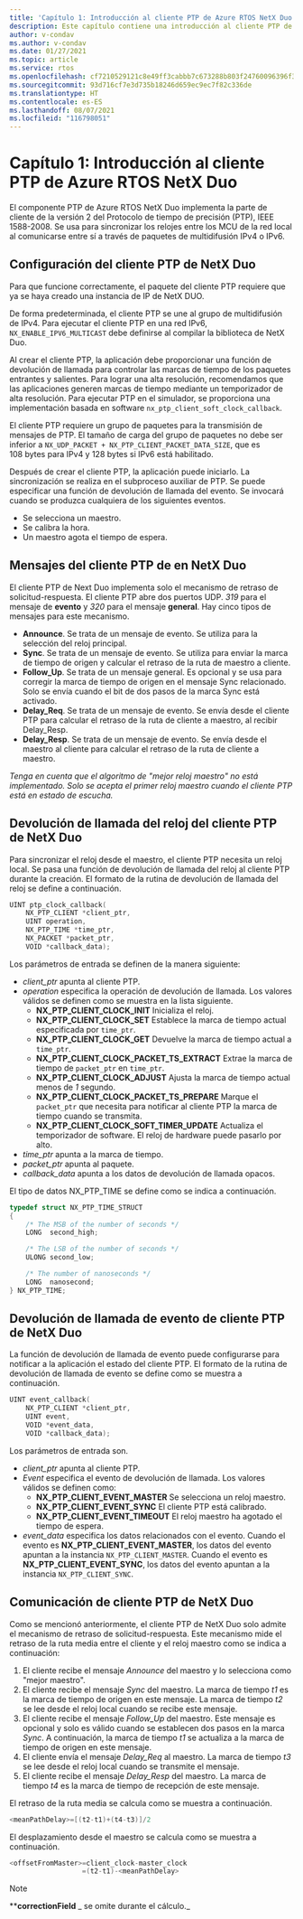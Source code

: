 ```yaml
---
title: 'Capítulo 1: Introducción al cliente PTP de Azure RTOS NetX Duo'
description: Este capítulo contiene una introducción al cliente PTP de Azure RTOS NetX Duo.
author: v-condav
ms.author: v-condav
ms.date: 01/27/2021
ms.topic: article
ms.service: rtos
ms.openlocfilehash: cf7210529121c8e49ff3cabbb7c673288b803f24760096396f32f33d4a9fb7e6
ms.sourcegitcommit: 93d716cf7e3d735b18246d659ec9ec7f82c336de
ms.translationtype: HT
ms.contentlocale: es-ES
ms.lasthandoff: 08/07/2021
ms.locfileid: "116798051"
---
```

# <a name="chapter-1---introduction-to-azure-rtos-netx-duo-ptp-client"></a>Capítulo 1: Introducción al cliente PTP de Azure RTOS NetX Duo

El componente PTP de Azure RTOS NetX Duo implementa la parte de cliente de la versión 2 del Protocolo de tiempo de precisión (PTP), IEEE 1588-2008. Se usa para sincronizar los relojes entre los MCU de la red local al comunicarse entre sí a través de paquetes de multidifusión IPv4 o IPv6.

## <a name="netx-duo-ptp-client-setup"></a>Configuración del cliente PTP de NetX Duo

Para que funcione correctamente, el paquete del cliente PTP requiere que ya se haya creado una instancia de IP de NetX DUO.

De forma predeterminada, el cliente PTP se une al grupo de multidifusión de IPv4. Para ejecutar el cliente PTP en una red IPv6, `NX_ENABLE_IPV6_MULTICAST` debe definirse al compilar la biblioteca de NetX Duo.

Al crear el cliente PTP, la aplicación debe proporcionar una función de devolución de llamada para controlar las marcas de tiempo de los paquetes entrantes y salientes. Para lograr una alta resolución, recomendamos que las aplicaciones generen marcas de tiempo mediante un temporizador de alta resolución. Para ejecutar PTP en el simulador, se proporciona una implementación basada en software `nx_ptp_client_soft_clock_callback`.

El cliente PTP requiere un grupo de paquetes para la transmisión de mensajes de PTP. El tamaño de carga del grupo de paquetes no debe ser inferior a `NX_UDP_PACKET + NX_PTP_CLIENT_PACKET_DATA_SIZE`, que es 108 bytes para IPv4 y 128 bytes si IPv6 está habilitado.

Después de crear el cliente PTP, la aplicación puede iniciarlo. La sincronización se realiza en el subproceso auxiliar de PTP. Se puede especificar una función de devolución de llamada del evento. Se invocará cuando se produzca cualquiera de los siguientes eventos.
* Se selecciona un maestro. 
* Se calibra la hora.
* Un maestro agota el tiempo de espera.

## <a name="netx-duo-ptp-client-messages"></a>Mensajes del cliente PTP de en NetX Duo

El cliente PTP de Next Duo implementa solo el mecanismo de retraso de solicitud-respuesta. El cliente PTP abre dos puertos UDP. *319* para el mensaje de **evento** y *320* para el mensaje **general**. Hay cinco tipos de mensajes para este mecanismo.

* **Announce**. Se trata de un mensaje de evento. Se utiliza para la selección del reloj principal.
* **Sync**. Se trata de un mensaje de evento. Se utiliza para enviar la marca de tiempo de origen y calcular el retraso de la ruta de maestro a cliente.
* **Follow_Up**. Se trata de un mensaje general. Es opcional y se usa para corregir la marca de tiempo de origen en el mensaje Sync relacionado. Solo se envía cuando el bit de dos pasos de la marca Sync está activado.
* **Delay_Req**. Se trata de un mensaje de evento. Se envía desde el cliente PTP para calcular el retraso de la ruta de cliente a maestro, al recibir Delay_Resp.
* **Delay_Resp**. Se trata de un mensaje de evento. Se envía desde el maestro al cliente para calcular el retraso de la ruta de cliente a maestro.

*Tenga en cuenta que el algoritmo de "mejor reloj maestro" no está implementado. Solo se acepta el primer reloj maestro cuando el cliente PTP está en estado de escucha.*

## <a name="netx-duo-ptp-client-clock-callback"></a>Devolución de llamada del reloj del cliente PTP de NetX Duo
Para sincronizar el reloj desde el maestro, el cliente PTP necesita un reloj local. Se pasa una función de devolución de llamada del reloj al cliente PTP durante la creación. El formato de la rutina de devolución de llamada del reloj se define a continuación.
```C
UINT ptp_clock_callback(
    NX_PTP_CLIENT *client_ptr, 
    UINT operation,
    NX_PTP_TIME *time_ptr, 
    NX_PACKET *packet_ptr,
    VOID *callback_data);
```
Los parámetros de entrada se definen de la manera siguiente:
* *client_ptr* apunta al cliente PTP.
* *operation* especifica la operación de devolución de llamada. Los valores válidos se definen como se muestra en la lista siguiente.
  * **NX_PTP_CLIENT_CLOCK_INIT** Inicializa el reloj.
  * **NX_PTP_CLIENT_CLOCK_SET** Establece la marca de tiempo actual especificada por `time_ptr`.
  * **NX_PTP_CLIENT_CLOCK_GET** Devuelve la marca de tiempo actual a `time_ptr`.
  * **NX_PTP_CLIENT_CLOCK_PACKET_TS_EXTRACT** Extrae la marca de tiempo de `packet_ptr` en `time_ptr`.
  * **NX_PTP_CLIENT_CLOCK_ADJUST** Ajusta la marca de tiempo actual menos de *1* segundo.
  * **NX_PTP_CLIENT_CLOCK_PACKET_TS_PREPARE** Marque el `packet_ptr` que necesita para notificar al cliente PTP la marca de tiempo cuando se transmita.
  * **NX_PTP_CLIENT_CLOCK_SOFT_TIMER_UPDATE** Actualiza el temporizador de software. El reloj de hardware puede pasarlo por alto.
* *time_ptr* apunta a la marca de tiempo.
* *packet_ptr* apunta al paquete.
* *callback_data* apunta a los datos de devolución de llamada opacos.

El tipo de datos NX_PTP_TIME se define como se indica a continuación.
```C
typedef struct NX_PTP_TIME_STRUCT
{
    /* The MSB of the number of seconds */
    LONG  second_high;

    /* The LSB of the number of seconds */
    ULONG second_low;

    /* The number of nanoseconds */
    LONG  nanosecond;
} NX_PTP_TIME;
```

## <a name="netx-duo-ptp-client-event-callback"></a>Devolución de llamada de evento de cliente PTP de NetX Duo
La función de devolución de llamada de evento puede configurarse para notificar a la aplicación el estado del cliente PTP. El formato de la rutina de devolución de llamada de evento se define como se muestra a continuación.
```C
UINT event_callback(
    NX_PTP_CLIENT *client_ptr, 
    UINT event, 
    VOID *event_data, 
    VOID *callback_data);
```
Los parámetros de entrada son.
* *client_ptr* apunta al cliente PTP.
* *Event* especifica el evento de devolución de llamada. Los valores válidos se definen como:
  * **NX_PTP_CLIENT_EVENT_MASTER** Se selecciona un reloj maestro.
  * **NX_PTP_CLIENT_EVENT_SYNC** El cliente PTP está calibrado.
  * **NX_PTP_CLIENT_EVENT_TIMEOUT** El reloj maestro ha agotado el tiempo de espera.
* *event_data* especifica los datos relacionados con el evento. Cuando el evento es **NX_PTP_CLIENT_EVENT_MASTER**, los datos del evento apuntan a la instancia `NX_PTP_CLIENT_MASTER`. Cuando el evento es **NX_PTP_CLIENT_EVENT_SYNC**, los datos del evento apuntan a la instancia `NX_PTP_CLIENT_SYNC`.

## <a name="netx-duo-ptp-client-communication"></a>Comunicación de cliente PTP de NetX Duo
Como se mencionó anteriormente, el cliente PTP de NetX Duo solo admite el mecanismo de retraso de solicitud-respuesta. Este mecanismo mide el retraso de la ruta media entre el cliente y el reloj maestro como se indica a continuación:
1. El cliente recibe el mensaje *Announce* del maestro y lo selecciona como "mejor maestro".
1. El cliente recibe el mensaje *Sync* del maestro. La marca de tiempo *t1* es la marca de tiempo de origen en este mensaje. La marca de tiempo *t2* se lee desde el reloj local cuando se recibe este mensaje.
1. El cliente recibe el mensaje *Follow_Up* del maestro. Este mensaje es opcional y solo es válido cuando se establecen dos pasos en la marca *Sync*. A continuación, la marca de tiempo *t1* se actualiza a la marca de tiempo de origen en este mensaje.
1. El cliente envía el mensaje *Delay_Req* al maestro. La marca de tiempo *t3* se lee desde el reloj local cuando se transmite el mensaje.
1. El cliente recibe el mensaje *Delay_Resp* del maestro. La marca de tiempo *t4* es la marca de tiempo de recepción de este mensaje.

El retraso de la ruta media se calcula como se muestra a continuación.
```C
<meanPathDelay>=[(t2-t1)+(t4-t3)]/2
```
El desplazamiento desde el maestro se calcula como se muestra a continuación.
```C
<offsetFromMaster>=client_clock-master_clock
                  =(t2-t1)-<meanPathDelay>
```

> [!NOTE]
> ****correctionField** _ se omite durante el cálculo._